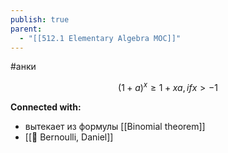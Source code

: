 ```yaml
---
publish: true
parent:
  - "[[512.1 Elementary Algebra MOC]]"
---
```

#анки

$$
(1 + a)^x \geq 1 + xa, if x>-1
$$


**Connected with:**
- вытекает из формулы [[Binomial theorem]]
- [[👤 Bernoulli, Daniel]]

